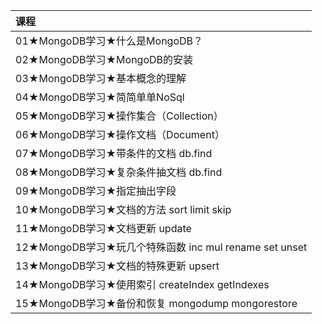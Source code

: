 | 课程                                            |
|:----------------------------------------------|
| 01★MongoDB学习★什么是MongoDB？                      |
| 02★MongoDB学习★MongoDB的安装                       |
| 03★MongoDB学习★基本概念的理解                          |
| 04★MongoDB学习★简简单单NoSql                        |
| 05★MongoDB学习★操作集合（Collection）                 |
| 06★MongoDB学习★操作文档（Document）                   |
| 07★MongoDB学习★带条件的文档 db.find                   |
| 08★MongoDB学习★复杂条件抽文档 db.find                  |
| 09★MongoDB学习★指定抽出字段                           |
| 10★MongoDB学习★文档的方法 sort limit skip            |
| 11★MongoDB学习★文档更新 update                      |
| 12★MongoDB学习★玩几个特殊函数 inc mul rename set unset |
| 13★MongoDB学习★文档的特殊更新 upsert                   |
| 14★MongoDB学习★使用索引 createIndex getIndexes      |
| 15★MongoDB学习★备份和恢复 mongodump mongorestore     |
